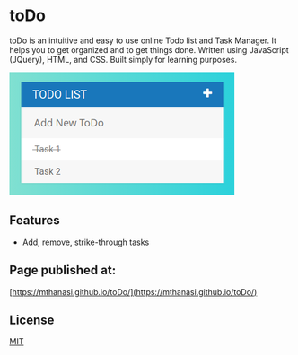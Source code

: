 # toDo

toDo is an intuitive and easy to use online Todo list and Task Manager. It helps you to get organized and to get things done. Written using JavaScript (JQuery), HTML, and CSS. Built simply for learning purposes.

![](img.png?style=centerme)


## Features

* Add, remove, strike-through tasks

## Page published at:

[https://mthanasi.github.io/toDo/](https://mthanasi.github.io/toDo/)

## License
[MIT](https://choosealicense.com/licenses/mit/)
